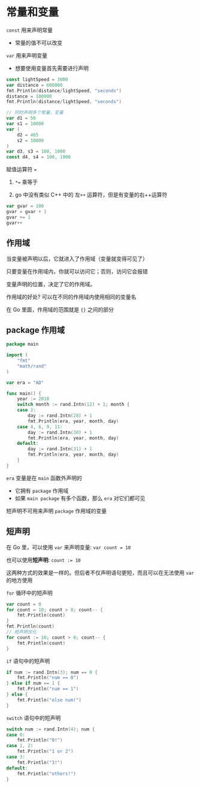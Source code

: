 # 常量和变量

`const` 用来声明常量

- 常量的值不可以改变

`var` 用来声明变量

- 想要使用变量首先需要进行声明

```go
const lightSpeed = 3000
var distance = 600000
fmt.Println(distance/lightSpeed, "seconds")
distance = 100000
fmt.Println(distance/lightSpeed, "seconds")

// 同时声明多个常量、变量
var d1 = 56
var s1 = 10000
var (
    d2 = 465
    s2 = 10000
)
var d3, s3 = 100, 1000
const d4, s4 = 100, 1000
```

赋值运算符 `=`

1. `*=`  乘等于

2. go 中没有类似 C++ 中的 左`++` 运算符，但是有变量的右++运算符

```go
var gvar = 100
gvar = gvar + 1
gvar += 1
gvar++
```

## 作用域

当变量被声明以后，它就进入了作用域（变量就变得可见了）

只要变量在作用域内，你就可以访问它；否则，访问它会报错

变量声明的位置，决定了它的作用域。

作用域的好处? 可以在不同的作用域内使用相同的变量名

在 Go 里面，作用域的范围就是 `{}` 之间的部分

## package 作用域

```go
package main

import (
	"fmt"
	"math/rand"
)

var era = "AD"

func main() {
	year := 2018
	switch month := rand.Intn(12) + 1; month {
	case 2:
		day := rand.Intn(28) + 1
		fmt.Println(era, year, month, day)
	case 4, 6, 9, 11:
		day := rand.Intn(30) + 1
		fmt.Println(era, year, month, day)
	default:
		day := rand.Intn(31) + 1
		fmt.Println(era, year, month, day)
	}
}
```

`era` 变量是在 `main` 函数外声明的

- 它拥有 `package` 作用域
- 如果 `main package` 有多个函数，那么 `era` 对它们都可见

短声明不可用来声明 `package` 作用域的变量

## 短声明

在 Go 里，可以使用 `var` 来声明变量: `var count = 10`

也可以使用**短声明**: `count := 10`

这两种方式的效果是一样的。但后者不仅声明语句更短，而且可以在无法使用 `var` 的地方使用

`for` 循环中的短声明

```go
var count = 0
for count = 10; count > 0; count-- {
    fmt.Println(count)
}
fmt.Println(count)
// 短声明优化
for count := 10; count > 0; count-- {
    fmt.Println(count)
}
```

`if` 语句中的短声明

```go
if num := rand.Intn(3); num == 0 {
    fmt.Println("num == 0")
} else if num == 1 {
    fmt.Println("num == 1")
} else {
    fmt.Println("else num!")
}
```

`switch` 语句中的短声明

```go
switch num := rand.Intn(4); num {
case 0:
    fmt.Println("0!")
case 1, 2:
    fmt.Println("1 or 2")
case 3:
    fmt.Println("3!")
default:
    fmt.Println("others!")
}
```




